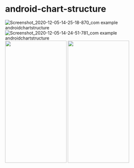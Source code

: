 # android-chart-structure

![Screenshot_2020-12-05-14-25-18-870_com example androidchartstructure](https://user-images.githubusercontent.com/53689685/101494715-1e7cec80-3981-11eb-9204-cc5a71ee9bc9.png)
![Screenshot_2020-12-05-14-24-51-781_com example androidchartstructure](https://user-images.githubusercontent.com/53689685/101494978-626ff180-3981-11eb-8b0e-77fd17879ec5.png)
<img src = "https://user-images.githubusercontent.com/53689685/101494720-2046b000-3981-11eb-802c-7299a20045cb.GIF" width="200" height="400">
<img src = "https://user-images.githubusercontent.com/53689685/101494974-613ec480-3981-11eb-8828-50b59c196995.png" width="200" height="400">
